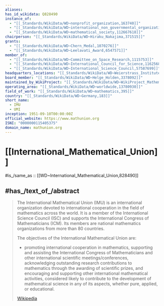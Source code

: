 ```yaml
---
aliases:
has_id_wikidata: Q828490
instance_of:
  - "[[_Standards/WikiData/WD~nonprofit_organization,163740]]"
  - "[[_Standards/WikiData/WD~international_non_governmental_organization,1194093]]"
  - "[[_Standards/WikiData/WD~mathematical_society,112667618]]"
chairperson: "[[_Standards/WikiData/WD~Hiraku_Nakajima,371515]]"
grants:
  - "[[_Standards/WikiData/WD~Chern_Medal,1070276]]"
  - "[[_Standards/WikiData/WD~Leelavati_Award,6547571]]"
member_of:
  - "[[_Standards/WikiData/WD~Committee_on_Space_Research,1115753]]"
  - "[[_Standards/WikiData/WD~International_Council_for_Science,1162568]]"
  - "[[_Standards/WikiData/WD~International_Science_Council,57587699]]"
headquarters_locations: "[[_Standards/WikiData/WD~Weierstrass_Institute,2555215]]"
board_member: "[[_Standards/WikiData/WD~Helge_Holden,3378092]]"
maintained_by_WikiProject: "[[_Standards/WikiData/WD~WikiProject_Mathematics,8487137]]"
operating_area: "[[_Standards/WikiData/WD~worldwide,13780930]]"
field_of_work: "[[_Standards/WikiData/WD~mathematics,395]]"
country: "[[_Standards/WikiData/WD~Germany,183]]"
short_name:
  - IMU
  - UMI
inception: 1951-09-10T00:00:00Z
official_website: https://www.mathunion.org
ISNI: "0000000115405375"
domain_name: mathunion.org
---
```


# [[International_Mathematical_Union]] 

#is_/same_as :: [[WD~International_Mathematical_Union,828490]] 

## #has_/text_of_/abstract 

> The International Mathematical Union (IMU) is an international organization 
> devoted to international cooperation in the field of mathematics across the world. 
> It is a member of the International Science Council (ISC) 
> and supports the International Congress of Mathematicians (ICM). 
> Its members are national mathematics organizations from more than 80 countries.
>
> The objectives of the International Mathematical Union are: 
> - promoting international cooperation in mathematics, supporting and assisting the International Congress of Mathematicians and other international scientific meetings/conferences, acknowledging outstanding research contributions to mathematics through the awarding of scientific prizes, and encouraging and supporting other international mathematical activities, considered likely to contribute to the development of mathematical science in any of its aspects, whether pure, applied, or educational.
>
> [Wikipedia](https://en.wikipedia.org/wiki/International%20Mathematical%20Union) 

